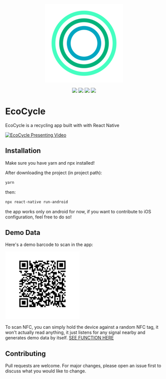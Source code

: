 <p align="center">
 <img src="https://github.com/Adoobdoob71/EcoCycle/blob/master/EcoCycle%20App%20Icon.png" height="250" width="250"/>
 <p align="center">
  <img src="https://img.shields.io/github/issues/Adoobdoob71/EcoCycle" />
  <img src="https://img.shields.io/github/forks/Adoobdoob71/EcoCycle" />
  <img src="https://img.shields.io/github/stars/Adoobdoob71/EcoCycle" />
  <img src="https://img.shields.io/github/license/Adoobdoob71/EcoCycle" />
 </p>
</p>

# EcoCycle

EcoCycle is a recycling app built with with React Native

[![EcoCycle Presenting Video](https://img.youtube.com/vi/WJHm1bNtcq8/0.jpg)](https://www.youtube.com/watch?v=WJHm1bNtcq8)

## Installation

Make sure you have yarn and npx installed!

After downloading the project (in project path):

```bash
yarn
```
then:

```bash
npx react-native run-android
```

the app works only on android for now, if you want to contribute to iOS configuration, feel free to do so!

## Demo Data

Here's a demo barcode to scan in the app:

<img src="https://github.com/Adoobdoob71/EcoCycle/blob/master/DEMOBARCODE.PNG" />

To scan NFC, you can simply hold the device against a random NFC tag, it won't actually read anything, it just listens for any signal nearby and generates demo data by itself.  [SEE FUNCTION HERE](https://github.com/Adoobdoob71/EcoCycle/blob/c8d676f0c301563762afbffe182472567e1d06d1/src/fragments/NFCScanner.tsx#L23)

## Contributing
Pull requests are welcome. For major changes, please open an issue first to discuss what you would like to change.
